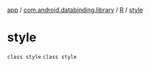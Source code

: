 [app](../../../index.md) / [com.android.databinding.library](../../index.md) / [R](../index.md) / [style](./index.md)

# style

`class style`
`class style`